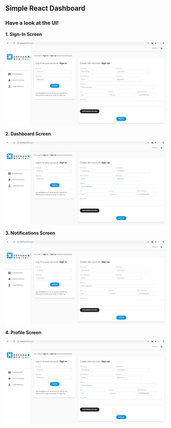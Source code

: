 ## Simple React Dashboard

### Have a look at the UI!

**1. Sign-In Screen**

![Sign In](github/signin.png)

**2. Dashboard Screen**

![Dashboard](github/signin.png)

**3. Notifications Screen**

![Notifications](github/signin.png)

**4. Profile Screen**

![Profile](github/signin.png)

